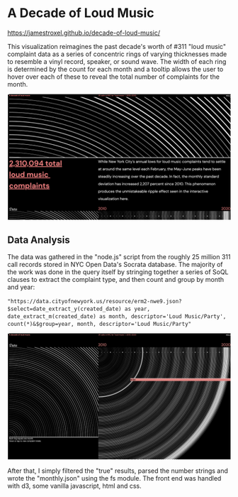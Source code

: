 # A Decade of Loud Music
https://jamestroxel.github.io/decade-of-loud-music/

This visualization reimagines the past decade's worth of #311 "loud music" complaint data as a series of concentric rings of varying thicknesses made to resemble a vinyl record, speaker, or sound wave. The width of each ring is determined by the count for each month and a tooltip allows the user to hover over each of these to reveal the total number of complaints for the month.

![Alt text](/documentation/top.png?raw=true)

## Data Analysis
The data was gathered in the "node.js" script from the roughly 25 million 311 call records stored in NYC Open Data's Socrata database. The majority of the work was done in the query itself by stringing together a series of SoQL clauses to extract the complaint type, and then count and group by month and year:

`"https://data.cityofnewyork.us/resource/erm2-nwe9.json?$select=date_extract_y(created_date) as year, date_extract_m(created_date) as month, descriptor='Loud Music/Party', count(*)&$group=year, month, descriptor='Loud Music/Party"`

![Alt text](/documentation/toolTip.png?raw=true)

After that, I simply filtered the "true" results, parsed the number strings and wrote the  "monthly.json" using the fs module. The front end was handled with d3, some vanilla javascript, html and css.

